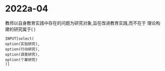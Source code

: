 # 2022a-04
教师以自身教育实践中存在的问题为研究对象,旨在改进教育实践,而不在于
理论构建的研究属于( )
```meta-bind
INPUT[select(
option(实验研究),
option(行动研究),
option(调查研究),
option(个案研究)
)]
```